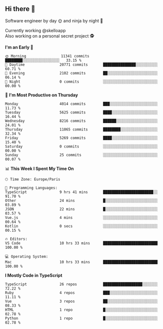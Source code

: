 ## Hi there 👋

Software engineer by day 🌞 and ninja by night 🌝

Currently working @skelloapp <br>
Also working on a personal secret project 🕵️

<!--START_SECTION:waka-->
**I'm an Early 🐤** 

```text
🌞 Morning                11341 commits       ████████░░░░░░░░░░░░░░░░░   33.15 % 
🌆 Daytime                20771 commits       ███████████████░░░░░░░░░░   60.71 % 
🌃 Evening                2102 commits        ██░░░░░░░░░░░░░░░░░░░░░░░   06.14 % 
🌙 Night                  0 commits           ░░░░░░░░░░░░░░░░░░░░░░░░░   00.00 % 
```
📅 **I'm Most Productive on Thursday** 

```text
Monday                   4014 commits        ███░░░░░░░░░░░░░░░░░░░░░░   11.73 % 
Tuesday                  5625 commits        ████░░░░░░░░░░░░░░░░░░░░░   16.44 % 
Wednesday                8216 commits        ██████░░░░░░░░░░░░░░░░░░░   24.01 % 
Thursday                 11065 commits       ████████░░░░░░░░░░░░░░░░░   32.34 % 
Friday                   5269 commits        ████░░░░░░░░░░░░░░░░░░░░░   15.40 % 
Saturday                 0 commits           ░░░░░░░░░░░░░░░░░░░░░░░░░   00.00 % 
Sunday                   25 commits          ░░░░░░░░░░░░░░░░░░░░░░░░░   00.07 % 
```


📊 **This Week I Spent My Time On** 

```text
🕑︎ Time Zone: Europe/Paris

💬 Programming Languages: 
TypeScript               9 hrs 41 mins       ███████████████████████░░   91.70 % 
Other                    24 mins             █░░░░░░░░░░░░░░░░░░░░░░░░   03.89 % 
JSON                     22 mins             █░░░░░░░░░░░░░░░░░░░░░░░░   03.57 % 
Vue.js                   4 mins              ░░░░░░░░░░░░░░░░░░░░░░░░░   00.64 % 
Kotlin                   0 secs              ░░░░░░░░░░░░░░░░░░░░░░░░░   00.15 % 

🔥 Editors: 
VS Code                  10 hrs 33 mins      █████████████████████████   100.00 % 

💻 Operating System: 
Mac                      10 hrs 33 mins      █████████████████████████   100.00 % 
```

**I Mostly Code in TypeScript** 

```text
TypeScript               26 repos            ██████████████████░░░░░░░   72.22 % 
Ruby                     4 repos             ███░░░░░░░░░░░░░░░░░░░░░░   11.11 % 
Vue                      3 repos             ██░░░░░░░░░░░░░░░░░░░░░░░   08.33 % 
HTML                     1 repo              █░░░░░░░░░░░░░░░░░░░░░░░░   02.78 % 
Python                   1 repo              █░░░░░░░░░░░░░░░░░░░░░░░░   02.78 % 
```




<!--END_SECTION:waka-->

<!--
**antoinelncl/antoinelncl** is a ✨ _special_ ✨ repository because its `README.md` (this file) appears on your GitHub profile.

Here are some ideas to get you started:

- 🔭 I’m currently working on ...
- 🌱 I’m currently learning ...
- 👯 I’m looking to collaborate on ...
- 🤔 I’m looking for help with ...
- 💬 Ask me about ...
- 📫 How to reach me: ...
- 😄 Pronouns: ...
- ⚡ Fun fact: ...
-->
